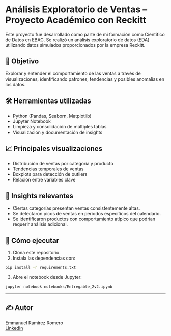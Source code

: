 # Análisis Exploratorio de Ventas – Proyecto Académico con Reckitt

Este proyecto fue desarrollado como parte de mi formación como Científico de Datos en EBAC. Se realizó un análisis exploratorio de datos (EDA) utilizando datos simulados proporcionados por la empresa Reckitt.

## 📌 Objetivo

Explorar y entender el comportamiento de las ventas a través de visualizaciones, identificando patrones, tendencias y posibles anomalías en los datos.

## 🛠 Herramientas utilizadas

- Python (Pandas, Seaborn, Matplotlib)
- Jupyter Notebook
- Limpieza y consolidación de múltiples tablas
- Visualización y documentación de insights

## 📈 Principales visualizaciones

- Distribución de ventas por categoría y producto
- Tendencias temporales de ventas
- Boxplots para detección de outliers
- Relación entre variables clave

## 📌 Insights relevantes

- Ciertas categorías presentan ventas consistentemente altas.
- Se detectaron picos de ventas en periodos específicos del calendario.
- Se identificaron productos con comportamiento atípico que podrían requerir análisis adicional.

## 📂 Cómo ejecutar

1. Clona este repositorio.
2. Instala las dependencias con:

```bash
pip install -r requirements.txt
```

3. Abre el notebook desde Jupyter:

```bash
jupyter notebook notebooks/Entregable_2v2.ipynb
```

---

## ✍️ Autor

Emmanuel Ramírez Romero  
[LinkedIn](https://linkedin.com/in/emmanuel-data-science)
